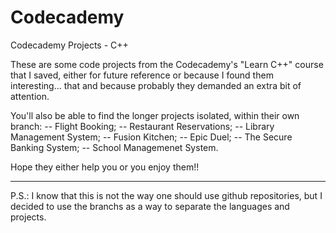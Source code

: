 # Codecademy
Codecademy Projects - C++

These are some code projects from the Codecademy's "Learn C++" course that I saved, either for future reference or because I found them interesting... that and because probably they demanded an extra bit of attention.

You'll also be able to find the longer projects isolated, within their own branch:
    -- Flight Booking;
    -- Restaurant Reservations;
    -- Library Management System;
    -- Fusion Kitchen;
    -- Epic Duel;
    -- The Secure Banking System;
    -- School Managemenet System.


Hope they either help you or you enjoy them!!


---
P.S.: I know that this is not the way one should use github repositories, but I decided to use the branchs as a way to separate the languages and projects.
